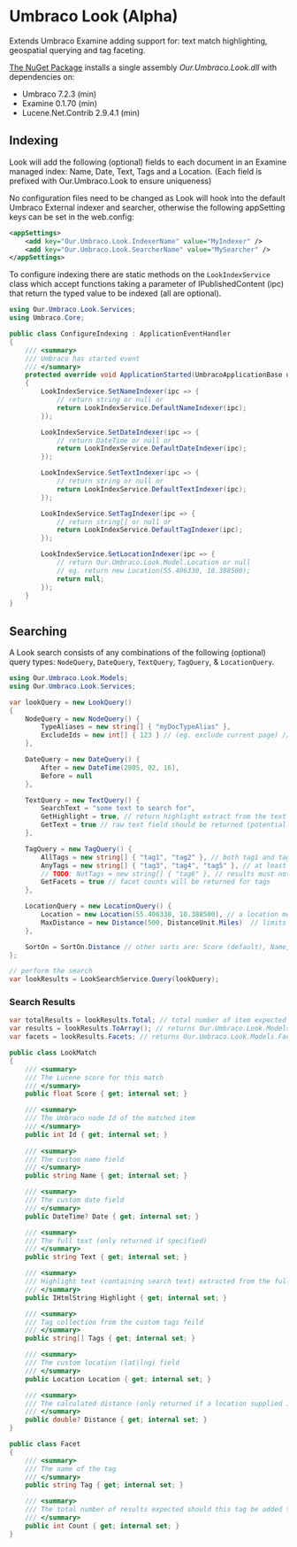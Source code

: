 # Umbraco Look (Alpha)
Extends Umbraco Examine adding support for: text match highlighting, geospatial querying and tag faceting.

[The NuGet Package](https://www.nuget.org/packages/Our.Umbraco.Look) installs a single assembly _Our.Umbraco.Look.dll_ with dependencies on: 

  * Umbraco 7.2.3 (min)
  * Examine 0.1.70 (min)
  * Lucene.Net.Contrib 2.9.4.1 (min)

## Indexing

Look will add the following (optional) fields to each document in an Examine managed index: Name, Date, Text, Tags and a Location. (Each field is prefixed with Our.Umbraco.Look to ensure uniqueness)
  
No configuration files need to be changed as Look will hook into the default Umbraco External indexer and searcher, otherwise the following appSetting keys can be set in the web.config:

```xml
<appSettings>
	<add key="Our.Umbraco.Look.IndexerName" value="MyIndexer" />
	<add key="Our.Umbraco.Look.SearcherName" value="MySearcher" />
</appSettings>
```

To configure indexing there are static methods on the `LookIndexService` class which accept functions taking a parameter of IPublishedContent (ipc) that return the typed value to be indexed (all are optional).

```csharp
using Our.Umbraco.Look.Services;
using Umbraco.Core;

public class ConfigureIndexing : ApplicationEventHandler
{	
	/// <summary>
	/// Umbraco has started event
	/// </summary>
	protected override void ApplicationStarted(UmbracoApplicationBase umbracoApplication, ApplicationContext applicationContext)
	{
		LookIndexService.SetNameIndexer(ipc => {			
			// return string or null or 
			return LookIndexService.DefaultNameIndexer(ipc);			
		});

		LookIndexService.SetDateIndexer(ipc => {
			// return DateTime or null or
			return LookIndexService.DefaultDateIndexer(ipc);
		});

		LookIndexService.SetTextIndexer(ipc => {		
			// return string or null or 
			return LookIndexService.DefaultTextIndexer(ipc);			
		});

		LookIndexService.SetTagIndexer(ipc => {
			// return string[] or null or 
			return LookIndexService.DefaultTagIndexer(ipc);
		});

		LookIndexService.SetLocationIndexer(ipc => {
			// return Our.Umbraco.Look.Model.Location or null
			// eg. return new Location(55.406330, 10.388500);		
			return null;			
		});
	}
}
```

## Searching

A Look search consists of any combinations of the following (optional) query types:  `NodeQuery`, `DateQuery`, `TextQuery`, `TagQuery`, & `LocationQuery`.


```csharp
using Our.Umbraco.Look.Models;  
using Our.Umbraco.Look.Services;  

var lookQuery = new LookQuery()
{
	NodeQuery = new NodeQuery() {
		TypeAliases = new string[] { "myDocTypeAlias" },
		ExcludeIds = new int[] { 123 } // (eg. exclude current page) // TODO: rename to NotIds ?
	},

	DateQuery = new DateQuery() {
		After = new DateTime(2005, 02, 16),
		Before = null
	},

	TextQuery = new TextQuery() {
		SearchText = "some text to search for",
		GetHighlight = true, // return highlight extract from the text field containing the search text
		GetText = true // raw text field should be returned (potentially a large document)
	},

	TagQuery = new TagQuery() {
		AllTags = new string[] { "tag1", "tag2" }, // both tag1 and tag2 are required
		AnyTags = new string[] { "tag3", "tag4", "tag5" }, // at least one of these tags is required
		// TODO: NotTags = new string[] { "tag6" }, // results must not have any of these tags
		GetFacets = true // facet counts will be returned for tags
	},

	LocationQuery = new LocationQuery() {
		Location = new Location(55.406330, 10.388500), // a location means distance results can be set
		MaxDistance = new Distance(500, DistanceUnit.Miles)  // limits the results to within this distance
	},

	SortOn = SortOn.Distance // other sorts are: Score (default), Name, DateAscending, DateDescending
};

// perform the search
var lookResults = LookSearchService.Query(lookQuery);
```

### Search Results

```csharp
var totalResults = lookResults.Total; // total number of item expected in the lookResults enumerable
var results = lookResults.ToArray(); // returns Our.Umbraco.Look.Models.LookMatch[]
var facets = lookResults.Facets; // returns Our.Umbraco.Look.Models.Facet[]

public class LookMatch
{
	/// <summary>
	/// The Lucene score for this match
	/// </summary>
	public float Score { get; internal set; }

	/// <summary>
	/// The Umbraco node Id of the matched item
	/// </summary>
	public int Id { get; internal set; }
	
	/// <summary>
	/// The custom name field
	/// </summary>
	public string Name { get; internal set; }

	/// <summary>
	/// The custom date field
	/// </summary>
	public DateTime? Date { get; internal set; }

	/// <summary>
	/// The full text (only returned if specified)
	/// </summary>
	public string Text { get; internal set; }

	/// <summary>
	/// Highlight text (containing search text) extracted from the full text
	/// </summary>
	public IHtmlString Highlight { get; internal set; }

	/// <summary>
	/// Tag collection from the custom tags feild
	/// </summary>
	public string[] Tags { get; internal set; }

	/// <summary>
	/// The custom location (lat|lng) field
	/// </summary>
	public Location Location { get; internal set; }

	/// <summary>
	/// The calculated distance (only returned if a location supplied in query)
	/// </summary>
	public double? Distance { get; internal set; }
}

public class Facet
{
	/// <summary>
	/// The name of the tag
	/// </summary>
	public string Tag { get; internal set; }

	/// <summary>
	/// The total number of results expected should this tag be added to TagQuery.AllTags on the current query
	/// </summary>
	public int Count { get; internal set; }
}

```
